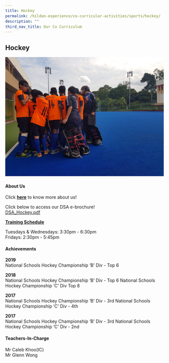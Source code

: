 ```yaml
---
title: Hockey
permalink: /hildan-experience/co-curricular-activities/sports/hockey/
description: ""
third_nav_title: Our Co Curriculum
---
```

Hockey
------

![](/images/CCA/Hockey_2019.jpg)


#### About Us

Click&nbsp;**[here](/files/CCA/HockeyOrientation_2021_intro.pdf)**&nbsp;to know more about us!  
  

Click below to access our DSA e-brochure!  
[DSA\_Hockey.pdf](/files/CCA/DSA_Hockey.pdf)

  
**<u>Training Schedule</u>**  

Tuesdays &amp;&nbsp;Wednesdays:&nbsp;3:30pm - 6:30pm&nbsp;<br>
Fridays:&nbsp;2:30pm - 5:45pm


#### Achievements

**2019**  
National Schools Hockey Championship ‘B’ Div&nbsp;- Top 6

**2018**  
National Schools Hockey Championship ‘B’ Div&nbsp;- Top 6 National Schools Hockey Championship ‘C’ Div&nbsp;Top 8

**2017**  
National Schools Hockey Championship ‘B’ Div&nbsp;- 3rd National Schools Hockey Championship ‘C’ Div&nbsp;- 4th  

**2017**  
National Schools Hockey Championship ‘B’ Div&nbsp;- 3rd National Schools Hockey Championship ‘C’ Div&nbsp;- 2nd

#### Teachers-In-Charge

Mr Caleb Khoo(IC)  
Mr Glenn Wong